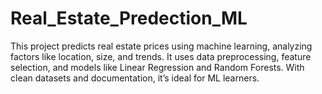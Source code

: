 # Real_Estate_Predection_ML
This project predicts real estate prices using machine learning, analyzing factors like location, size, and trends. It uses data preprocessing, feature selection, and models like Linear Regression and Random Forests. With clean datasets and documentation, it’s ideal for ML learners.
